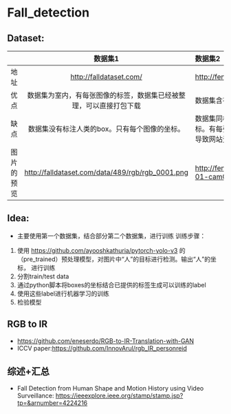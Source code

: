 # Fall_detection
## Dataset:
|  |数据集1 |     数据集2 |
| :----- | :--: | :------- |
| 地址|  http://falldataset.com/ | http://fenix.univ.rzeszow.pl/~mkepski/ds/uf.html |
| 优点 |  数据集为室内，有每张图像的标签，数据集已经被整理，可以直接打包下载| 数据集含有多角度的图像 |
| 缺点 |  数据集没有标注人类的box。只有每个图像的坐标。  | 数据集同样没有标注人类的box。只有每个图像的坐标。有每张图片的标签。下载不是很方便，批量下载会导致网站无响应。 |
| 图片的预览|http://falldataset.com/data/489/rgb/rgb_0001.png |http://fenix.univ.rzeszow.pl/~mkepski/ds/data/fall-01-cam0.mp4|
## Idea:
- 主要使用第一个数据集，结合部分第二个数据集，进行训练
训练步骤： 
1. 使用 https://github.com/ayooshkathuria/pytorch-yolo-v3 的（pre_trained）预处理模型，对图片中“人”的目标进行检测。输出“人”的坐标，
进行训练
2. 分割train/test data
3. 通过python脚本将boxes的坐标结合已提供的标签生成可以训练的label
4. 使用这些label进行机器学习的训练
5. 检验模型

## RGB to IR
- https://github.com/eneserdo/RGB-to-IR-Translation-with-GAN
- ICCV paper:https://github.com/InnovArul/rgb_IR_personreid

## 综述+汇总
- Fall Detection from Human Shape
and Motion History using Video Surveillance: https://ieeexplore.ieee.org/stamp/stamp.jsp?tp=&arnumber=4224216

